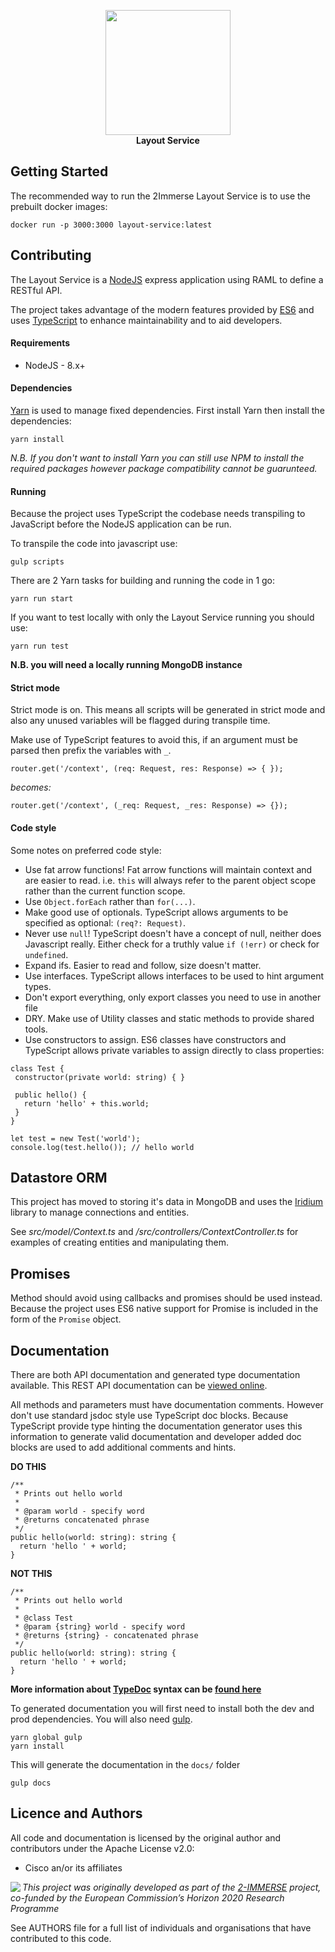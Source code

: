 <p align="center">
  <img src="https://2immerse.eu/wp-content/uploads/2016/04/2-Immerse_Joined_Linear_Colour_Smallerlogo.png" width="200"><br>
  <strong>Layout Service</strong>
</p>

Getting Started
---------------

The recommended way to run the 2Immerse Layout Service is to use the prebuilt docker images:

```
docker run -p 3000:3000 layout-service:latest
```

Contributing
------------

The Layout Service is a [NodeJS](https://nodejs.org/en/) express application using RAML to define a RESTful API.

The project takes advantage of the modern features provided by [ES6](http://www.ecma-international.org/ecma-262/6.0/) and uses [TypeScript](https://www.typescriptlang.org/) to enhance maintainability and to aid developers.

#### Requirements

 * NodeJS - 8.x+

#### Dependencies

[Yarn](https://yarnpkg.com) is used to manage fixed dependencies. First install Yarn then install the dependencies:

```
yarn install
```

*N.B. If you don't want to install Yarn you can still use NPM to install the required packages however package compatibility cannot be guarunteed.*

#### Running

Because the project uses TypeScript the codebase needs transpiling to JavaScript before the NodeJS application can be run.

To transpile the code into javascript use:

```
gulp scripts
```

There are 2 Yarn tasks for building and running the code in 1 go:

```
yarn run start
```

If you want to test locally with only the Layout Service running you should use:

```
yarn run test
```

**N.B. you will need a locally running MongoDB instance**

#### Strict mode

Strict mode is on. This means all scripts will be generated in strict mode and also any unused variables will be flagged during transpile time.

Make use of TypeScript features to avoid this, if an argument must be parsed then prefix the variables with ```_```.

```
router.get('/context', (req: Request, res: Response) => { });
```

*becomes:*

```
router.get('/context', (_req: Request, _res: Response) => {});
```

#### Code style

Some notes on preferred code style:

 * Use fat arrow functions!
   Fat arrow functions will maintain context and are easier to read. i.e. ```this``` will always refer to the parent object scope rather than the current function scope.
 * Use ```Object.forEach``` rather than ```for(...)```.
 * Make good use of optionals. TypeScript allows arguments to be specified as optional: ```(req?: Request)```.
 * Never use ```null```! TypeScript doesn't have a concept of null, neither does Javascript really. Either check for a truthly value ```if (!err)``` or check for ```undefined```.
 * Expand ifs. Easier to read and follow, size doesn't matter.
 * Use interfaces. TypeScript allows interfaces to be used to hint argument types.
 * Don't export everything, only export classes you need to use in another file
 * DRY. Make use of Utility classes and static methods to provide shared tools.
 * Use constructors to assign. ES6 classes have constructors and TypeScript allows private variables to assign directly to class properties:

```
class Test {
 constructor(private world: string) { }

 public hello() {
   return 'hello' + this.world;
 }
}

let test = new Test('world');
console.log(test.hello()); // hello world
```

Datastore ORM
-------------

This project has moved to storing it's data in MongoDB and uses the [Iridium](https://github.com/SierraSoftworks/Iridium) library to manage connections and entities.

See *src/model/Context.ts* and */src/controllers/ContextController.ts* for examples of creating entities and manipulating them.

Promises
--------

Method should avoid using callbacks and promises should be used instead. Because the project uses ES6 native support for Promise is included in the form of the ```Promise``` object.

Documentation
-------------

There are both API documentation and generated type documentation available. This REST API documentation can be [viewed online](https://origin.platform.2immerse.eu/docs/layout-service/latest/).

All methods and parameters must have documentation comments. However don't use standard jsdoc style use TypeScript doc blocks. Because TypeScript provide type hinting the documentation generator uses this information to generate valid documentation and developer added doc blocks are used to add additional comments and hints.

**DO THIS**

```
/**
 * Prints out hello world
 *
 * @param world - specify word
 * @returns concatenated phrase
 */
public hello(world: string): string {
  return 'hello ' + world;
}
```

**NOT THIS**
```
/**
 * Prints out hello world
 *
 * @class Test
 * @param {string} world - specify word
 * @returns {string} - concatenated phrase
 */
public hello(world: string): string {
  return 'hello ' + world;
}
```

**More information about [TypeDoc](http://typedoc.org/) syntax can be [found here](http://typedoc.org/guides/doccomments/)**

To generated documentation you will first need to install both the dev and prod dependencies. You will also need [gulp](http://gulpjs.com/).

```
yarn global gulp
yarn install
```

This will generate the documentation in the ```docs/``` folder

```
gulp docs
```



## Licence and Authors

All code and documentation is licensed by the original author and contributors under the Apache License v2.0:

* Cisco an/or its affiliates

<img src="https://2immerse.eu/wp-content/uploads/2016/04/2-IMM_150x50.png" align="left"/><em>This project was originally developed as part of the <a href="https://2immerse.eu/">2-IMMERSE</a> project, co-funded by the European Commission’s <a hef="http://ec.europa.eu/programmes/horizon2020/">Horizon 2020</a> Research Programme</em>

See AUTHORS file for a full list of individuals and organisations that have
contributed to this code.
